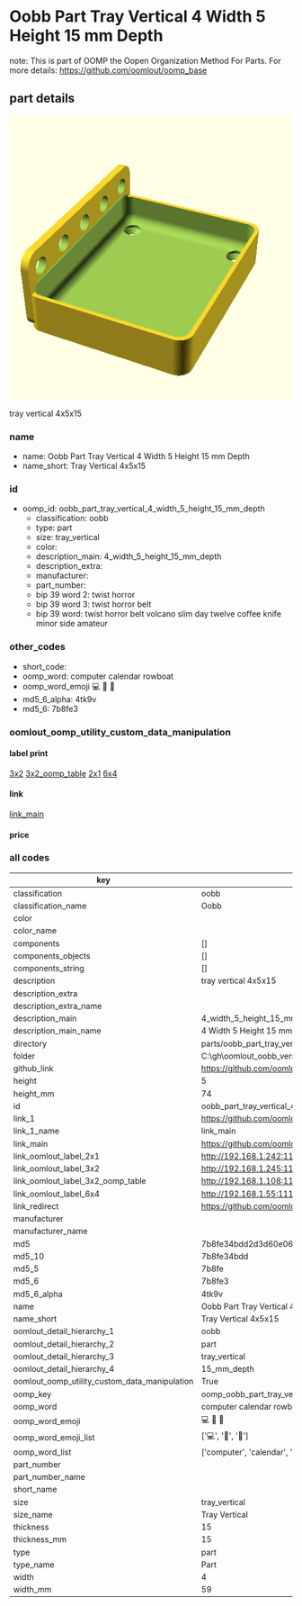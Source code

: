 # Oobb Part Tray Vertical 4 Width 5 Height 15 mm Depth  

note: This is part of OOMP the Oopen Organization Method For Parts. For more details: https://github.com/oomlout/oomp_base

##  part details
  

[![](3dpr.png)](3dpr.png)

tray vertical 4x5x15



### name
* name: Oobb Part Tray Vertical 4 Width 5 Height 15 mm Depth
* name_short: Tray Vertical 4x5x15 
### id
* oomp_id: oobb_part_tray_vertical_4_width_5_height_15_mm_depth
  * classification: oobb
  * type: part
  * size: tray_vertical
  * color: 
  * description_main: 4_width_5_height_15_mm_depth
  * description_extra: 
  * manufacturer: 
  * part_number: 
  * bip 39 word 2: twist horror
  * bip 39 word 3: twist horror belt
  * bip 39 word: twist horror belt volcano slim day twelve coffee knife minor side amateur

### other_codes
* short_code: 
* oomp_word: computer calendar rowboat
* oomp_word_emoji :computer: :calendar: :rowboat:
* md5_6_alpha: 4tk9v
* md5_6: 7b8fe3






### oomlout_oomp_utility_custom_data_manipulation
#### label print
[3x2](http://192.168.1.245:1112/?label=oomp%204tk9v)
[3x2_oomp_table](http://192.168.1.108:1112/?label=oomp%204tk9v)
[2x1](http://192.168.1.242:1112/?label=oomp%204tk9v)
[6x4](http://192.168.1.55:1112/?label=oomp%204tk9v)    

#### link

[link_main](https://github.com/oomlout/oomlout_oobb_version_4_generated_parts/tree/main/navigation_oomp/oobb/part/tray_vertical/4_width_5_height_15_mm_depth/part)                              

#### price







### all codes 
| key | value |  
| --- | --- |  
| classification | oobb |  
| classification_name | Oobb |  
| color |  |  
| color_name |  |  
| components | [] |  
| components_objects | [] |  
| components_string | [] |  
| description | tray vertical 4x5x15 |  
| description_extra |  |  
| description_extra_name |  |  
| description_main | 4_width_5_height_15_mm_depth |  
| description_main_name | 4 Width 5 Height 15 mm Depth |  
| directory | parts/oobb_part_tray_vertical_4_width_5_height_15_mm_depth |  
| folder | C:\gh\oomlout_oobb_version_4_generated_parts\parts\oobb_part_tray_vertical_4_width_5_height_15_mm_depth |  
| github_link | https://github.com/oomlout/oomlout_oomp_part_src/tree/main/parts/oobb_part_tray_vertical_4_width_5_height_15_mm_depth |  
| height | 5 |  
| height_mm | 74 |  
| id | oobb_part_tray_vertical_4_width_5_height_15_mm_depth |  
| link_1 | https://github.com/oomlout/oomlout_oobb_version_4_generated_parts/tree/main/navigation_oomp/oobb/part/tray_vertical/4_width_5_height_15_mm_depth/part |  
| link_1_name | link_main |  
| link_main | https://github.com/oomlout/oomlout_oobb_version_4_generated_parts/tree/main/navigation_oomp/oobb/part/tray_vertical/4_width_5_height_15_mm_depth/part |  
| link_oomlout_label_2x1 | http://192.168.1.242:1112/?label=oomp%204tk9v |  
| link_oomlout_label_3x2 | http://192.168.1.245:1112/?label=oomp%204tk9v |  
| link_oomlout_label_3x2_oomp_table | http://192.168.1.108:1112/?label=oomp%204tk9v |  
| link_oomlout_label_6x4 | http://192.168.1.55:1112/?label=oomp%204tk9v |  
| link_redirect | https://github.com/oomlout/oomlout_oobb_version_4_generated_parts/tree/main/parts/oobb_tray_vertical_04_05_15 |  
| manufacturer |  |  
| manufacturer_name |  |  
| md5 | 7b8fe34bdd2d3d60e065ef5a29db6f5c |  
| md5_10 | 7b8fe34bdd |  
| md5_5 | 7b8fe |  
| md5_6 | 7b8fe3 |  
| md5_6_alpha | 4tk9v |  
| name | Oobb Part Tray Vertical 4 Width 5 Height 15 mm Depth |  
| name_short | Tray Vertical 4x5x15  |  
| oomlout_detail_hierarchy_1 | oobb |  
| oomlout_detail_hierarchy_2 | part |  
| oomlout_detail_hierarchy_3 | tray_vertical |  
| oomlout_detail_hierarchy_4 | 15_mm_depth |  
| oomlout_oomp_utility_custom_data_manipulation | True |  
| oomp_key | oomp_oobb_part_tray_vertical_4_width_5_height_15_mm_depth |  
| oomp_word | computer calendar rowboat |  
| oomp_word_emoji | :computer: :calendar: :rowboat: |  
| oomp_word_emoji_list | [':computer:', ':calendar:', ':rowboat:'] |  
| oomp_word_list | ['computer', 'calendar', 'rowboat'] |  
| part_number |  |  
| part_number_name |  |  
| short_name |  |  
| size | tray_vertical |  
| size_name | Tray Vertical |  
| thickness | 15 |  
| thickness_mm | 15 |  
| type | part |  
| type_name | Part |  
| width | 4 |  
| width_mm | 59 |  
